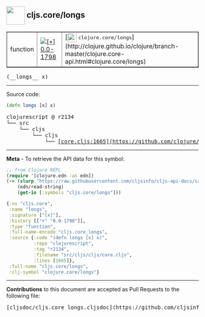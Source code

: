## <img width="48px" valign="middle" src="http://i.imgur.com/Hi20huC.png"> cljs.core/longs

 <table border="1">
<tr>

<td>function</td>
<td><a href="https://github.com/cljsinfo/cljs-api-docs/tree/0.0-1798"><img valign="middle" alt="[+] 0.0-1798" src="https://img.shields.io/badge/+-0.0--1798-lightgrey.svg"></a> </td>
<td>
[<img height="24px" valign="middle" src="http://i.imgur.com/1GjPKvB.png"> <samp>clojure.core/longs</samp>](http://clojure.github.io/clojure/branch-master/clojure.core-api.html#clojure.core/longs)
</td>
</tr>
</table>

 <samp>
(__longs__ x)<br>
</samp>

---





Source code:

```clj
(defn longs [x] x)
```

 <pre>
clojurescript @ r2134
└── src
    └── cljs
        └── cljs
            └── <ins>[core.cljs:1665](https://github.com/clojure/clojurescript/blob/r2134/src/cljs/cljs/core.cljs#L1665)</ins>
</pre>


---

__Meta__ - To retrieve the API data for this symbol:

```clj
;; from Clojure REPL
(require '[clojure.edn :as edn])
(-> (slurp "https://raw.githubusercontent.com/cljsinfo/cljs-api-docs/catalog/cljs-api.edn")
    (edn/read-string)
    (get-in [:symbols "cljs.core/longs"]))
```

```clj
{:ns "cljs.core",
 :name "longs",
 :signature ["[x]"],
 :history [["+" "0.0-1798"]],
 :type "function",
 :full-name-encode "cljs.core_longs",
 :source {:code "(defn longs [x] x)",
          :repo "clojurescript",
          :tag "r2134",
          :filename "src/cljs/cljs/core.cljs",
          :lines [1665]},
 :full-name "cljs.core/longs",
 :clj-symbol "clojure.core/longs"}

```

---

__Contributions__ to this document are accepted as Pull Requests to the following file:

 <pre>
[cljsdoc/cljs.core_longs.cljsdoc](https://github.com/cljsinfo/cljs-api-docs/blob/master/cljsdoc/cljs.core_longs.cljsdoc)
</pre>

